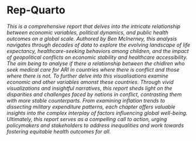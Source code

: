 # Rep-Quarto

*This is a comprehensive report that delves into the intricate relationship between economic variables, political dynamics, and public health outcomes on a global scale. Authored by Ben McInerney, this analysis navigates through decades of data to explore the evolving landscape of life expectancy, healthcare-seeking behaviors among children, and the impact of geopolitical conflicts on economic stability and healthcare accessibility. The aim being to analyse if there a relationship between the chidlren who seek medical care for ARI in countries where there is conflict and those where there is not. To further delve into this visualisations examine economic and other variables amonst these countries. Through vivid visualizations and insightful narratives, this report sheds light on the disparities and challenges faced by nations in conflict, contrasting them with more stable counterparts. From examining inflation trends to dissecting military expenditure patterns, each chapter offers valuable insights into the complex interplay of factors influencing global well-being. Ultimately, this report serves as a compelling call to action, urging policymakers and stakeholders to address inequalities and work towards fostering equitable health outcomes for all.*
